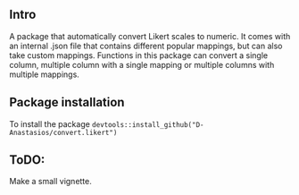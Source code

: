 ## Intro

A package that automatically convert Likert scales to numeric. It comes with an internal .json file that contains different popular mappings, but can also take custom mappings. 
Functions in this package can convert a single column, multiple column with a single mapping or multiple columns with multiple mappings. 

## Package installation 

To install the package `devtools::install_github("D-Anastasios/convert.likert")`

## ToDO:
Make a small vignette.
